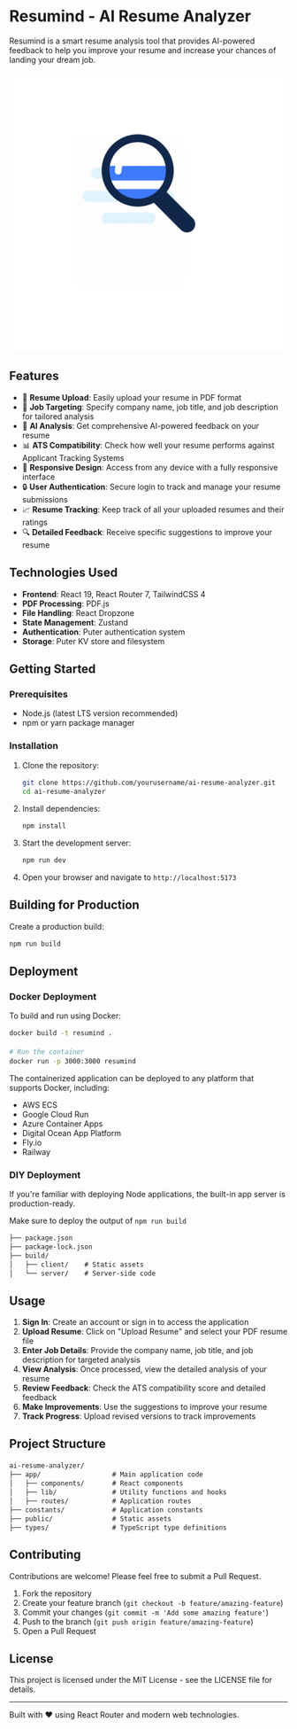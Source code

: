 # Resumind - AI Resume Analyzer

Resumind is a smart resume analysis tool that provides AI-powered feedback to help you improve your resume and increase your chances of landing your dream job.

![Resumind](public/images/resume-scan-2.gif)

## Features

- 📄 **Resume Upload**: Easily upload your resume in PDF format
- 🎯 **Job Targeting**: Specify company name, job title, and job description for tailored analysis
- 🤖 **AI Analysis**: Get comprehensive AI-powered feedback on your resume
- 📊 **ATS Compatibility**: Check how well your resume performs against Applicant Tracking Systems
- 📱 **Responsive Design**: Access from any device with a fully responsive interface
- 🔒 **User Authentication**: Secure login to track and manage your resume submissions
- 📈 **Resume Tracking**: Keep track of all your uploaded resumes and their ratings
- 🔍 **Detailed Feedback**: Receive specific suggestions to improve your resume

## Technologies Used

- **Frontend**: React 19, React Router 7, TailwindCSS 4
- **PDF Processing**: PDF.js
- **File Handling**: React Dropzone
- **State Management**: Zustand
- **Authentication**: Puter authentication system
- **Storage**: Puter KV store and filesystem

## Getting Started

### Prerequisites

- Node.js (latest LTS version recommended)
- npm or yarn package manager

### Installation

1. Clone the repository:
   ```bash
   git clone https://github.com/yourusername/ai-resume-analyzer.git
   cd ai-resume-analyzer
   ```

2. Install dependencies:
   ```bash
   npm install
   ```

3. Start the development server:
   ```bash
   npm run dev
   ```

4. Open your browser and navigate to `http://localhost:5173`

## Building for Production

Create a production build:

```bash
npm run build
```

## Deployment

### Docker Deployment

To build and run using Docker:

```bash
docker build -t resumind .

# Run the container
docker run -p 3000:3000 resumind
```

The containerized application can be deployed to any platform that supports Docker, including:

- AWS ECS
- Google Cloud Run
- Azure Container Apps
- Digital Ocean App Platform
- Fly.io
- Railway

### DIY Deployment

If you're familiar with deploying Node applications, the built-in app server is production-ready.

Make sure to deploy the output of `npm run build`

```
├── package.json
├── package-lock.json
├── build/
│   ├── client/    # Static assets
│   └── server/    # Server-side code
```

## Usage

1. **Sign In**: Create an account or sign in to access the application
2. **Upload Resume**: Click on "Upload Resume" and select your PDF resume file
3. **Enter Job Details**: Provide the company name, job title, and job description for targeted analysis
4. **View Analysis**: Once processed, view the detailed analysis of your resume
5. **Review Feedback**: Check the ATS compatibility score and detailed feedback
6. **Make Improvements**: Use the suggestions to improve your resume
7. **Track Progress**: Upload revised versions to track improvements

## Project Structure

```
ai-resume-analyzer/
├── app/                  # Main application code
│   ├── components/       # React components
│   ├── lib/              # Utility functions and hooks
│   ├── routes/           # Application routes
├── constants/            # Application constants
├── public/               # Static assets
├── types/                # TypeScript type definitions
```

## Contributing

Contributions are welcome! Please feel free to submit a Pull Request.

1. Fork the repository
2. Create your feature branch (`git checkout -b feature/amazing-feature`)
3. Commit your changes (`git commit -m 'Add some amazing feature'`)
4. Push to the branch (`git push origin feature/amazing-feature`)
5. Open a Pull Request

## License

This project is licensed under the MIT License - see the LICENSE file for details.

---

Built with ❤️ using React Router and modern web technologies.